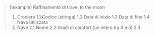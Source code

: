  >[!example] Raffinamento di travel to the moon
 >1)  Crociera
 >	1.1 Codice (stringa)
 >	1.2 Data di inizio
 >	1.3 Data di fine
 >	1.4 Nave utilizzata
 >2) Nave
 >	2.1 Nome 
 >	2.2 Gradi di comfort (un intero tra 3 e 5)
 >	2.3 